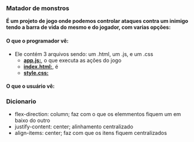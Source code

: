 ### Matador de monstros
**É um projeto de jogo onde podemos controlar  ataques contra um inimigo tendo a barra de vida do mesmo e do jogador, com varias opções:**
#### O que o programador vê:
- Ele contém 3 arquivos sendo: um .html, um .js, e um .css
  - **[app.js:](https://github.com/TheJessicaBohn/VueJS/blob/master/projeto-01-monstro/app.js)**, o que executa as ações do jogo
  - **[index.html:](https://github.com/TheJessicaBohn/VueJS/blob/master/projeto-01-monstro/index.html)**, é 
  - **[style.css:](https://github.com/TheJessicaBohn/VueJS/blob/master/projeto-01-monstro/style.css)**
#### O que o usuário vê:

### Dicionario
- flex-direction: column; faz com o que os elemmentos fiquem um em baixo do outro
- justify-content: center; alinhamento centralizado
- align-items: center; faz com que os itens fiquem centralizados
